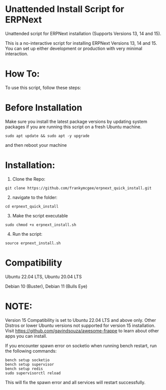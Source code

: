 # Unattended Install Script for ERPNext
Unattended script for ERPNext installation (Supports Versions 13, 14 and 15).

This is a no-interactive script for installing ERPNext Versions 13, 14 and 15. You can set up either development or production with very minimal interaction.

# How To:
To use this script, follow these steps:

# Before Installation

Make sure you install the latest package versions by updating system packages if you are running this script on a fresh Ubuntu machine.

```
sudo apt update && sudo apt -y upgrade
```
and then reboot your machine 

# Installation:

1. Clone the Repo:
```
git clone https://github.com/frankymcgee/erpnext_quick_install.git
```
2. navigate to the folder:
```
cd erpnext_quick_install
```
3. Make the script executable
```
sudo chmod +x erpnext_install.sh
```
4. Run the script:
```
source erpnext_install.sh
```
# Compatibility

Ubuntu 22.04 LTS,
Ubuntu 20.04 LTS

Debian 10 (Buster),
Debian 11 (Bulls Eye)

# NOTE:

Version 15 Compatibility is set to Ubuntu 22.04 LTS and above only. Other Distros or lower Ubuntu versions not supported for version 15 installation.
Visit https://github.com/gavindsouza/awesome-frappe to learn about other apps you can install.

If you encounter spawn error on socketio when running bench restart, run the following commands:

```
bench setup socketio
bench setup supervisor
bench setup redis
sudo supervisorctl reload
```
This will fix the spawn error and all services will restart successfully.
